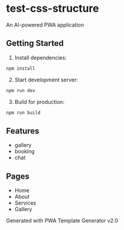 # test-css-structure

An AI-powered PWA application

## Getting Started

1. Install dependencies:
```bash
npm install
```

2. Start development server:
```bash
npm run dev
```

3. Build for production:
```bash
npm run build
```

## Features

- gallery
- booking
- chat

## Pages

- Home
- About
- Services
- Gallery

Generated with PWA Template Generator v2.0
